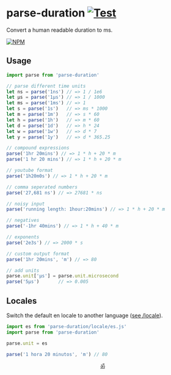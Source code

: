 
# parse-duration [![Test](https://github.com/jkroso/parse-duration/actions/workflows/test.yml/badge.svg)](https://github.com/jkroso/parse-duration/actions/workflows/test.yml)

Convert a human readable duration to ms.

[![NPM](https://nodei.co/npm/parse-duration.png?mini=true)](https://npmjs.org/package/parse-duration)

## Usage

```js
import parse from 'parse-duration'

// parse different time units
let ns = parse('1ns') // => 1 / 1e6
let μs = parse('1μs') // => 1 / 1000
let ms = parse('1ms') // => 1
let s = parse('1s')   // => ms * 1000
let m = parse('1m')   // => s * 60
let h = parse('1h')   // => m * 60
let d = parse('1d')   // => h * 24
let w = parse('1w')   // => d * 7
let y = parse('1y')   // => d * 365.25

// compound expressions
parse('1hr 20mins') // => 1 * h + 20 * m
parse('1 hr 20 mins') // => 1 * h + 20 * m

// youtube format
parse('1h20m0s') // => 1 * h + 20 * m

// comma seperated numbers
parse('27,681 ns') // => 27681 * ns

// noisy input
parse('running length: 1hour:20mins') // => 1 * h + 20 * m

// negatives
parse('-1hr 40mins') // => 1 * h + 40 * m

// exponents
parse('2e3s') // => 2000 * s

// custom output format
parse('1hr 20mins', 'm') // => 80

// add units
parse.unit['μs'] = parse.unit.microsecond
parse('5μs')       // => 0.005
```

## Locales

Switch the default en locale to another language ([see /locale](/locale)).

```js
import es from 'parse-duration/locale/es.js'
import parse from 'parse-duration'

parse.unit = es

parse('1 hora 20 minutos', 'm') // 80
```

<p align="center"><a href="https://github.com/krishnized/license">ॐ</a></p>
